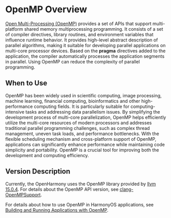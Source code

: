 # OpenMP Overview

[Open Multi-Processing (OpenMP)](https://www.openmp.org/) provides a set of APIs that support multi-platform shared memory multiprocessing programming. It consists of a set of compiler directives, library routines, and environment variables that influence runtime behavior. It provides high-level abstract description of parallel algorithms, making it suitable for developing parallel applications on multi-core processor devices. Based on the **pragma** directives added to the application, the compiler automatically processes the application segments in parallel. Using OpenMP can reduce the complexity of parallel programming.

## When to Use

OpenMP has been widely used in scientific computing, image processing, machine learning, financial computing, bioinformatics and other high-performance computing fields. It is particularly suitable for computing-intensive tasks and addressing data parallelism issues. By simplifying the development process of multi-core parallelization, OpenMP helps efficiently utilize the multi-core resources of modern processors and addresses traditional parallel programming challenges, such as complex thread management, uneven task loads, and performance bottlenecks. With the flexible scheduling mechanism and cross-platform support of OpenMP, applications can significantly enhance performance while maintaining code simplicity and portability. OpenMP is a crucial tool for improving both the development and computing efficiency.

## Version Description

Currently, the OpenHarmony uses the OpenMP library provided by [llvm 15.0.4](https://github.com/llvm/llvm-project/releases/tag/llvmorg-15.0.4). For details about the OpenMP API version, see [clang-OpenMPSupport](https://clang.llvm.org/docs/OpenMPSupport.html).

For details about how to use OpenMP in HarmonyOS applications, see [Building and Running Applications with OpenMP](openmp-guideline.md).
